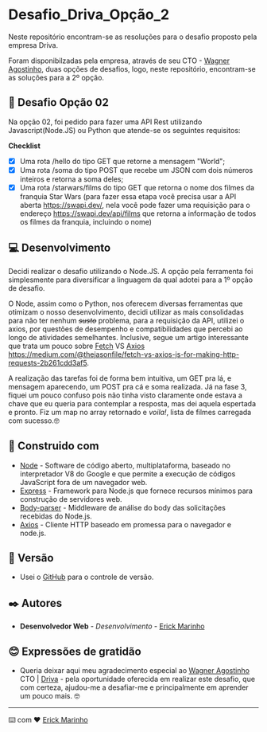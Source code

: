 # Desafio_Driva_Opção_2
Neste repositório encontram-se as resoluções para o desafio proposto pela empresa Driva.

Foram disponibilzadas pela empresa, através de seu CTO - [Wagner Agostinho](https://www.linkedin.com/in/wagnerrua/),  duas opções de desafios, logo, neste repositório, encontram-se as soluções para a 2º opção. 

## :rocket: Desafio Opção 02

Na opção 02, foi pedido para fazer uma API Rest utilizando Javascript(Node.JS) ou Python que atende-se os seguintes requisitos:

**Checklist**

- [x] Uma rota /hello do tipo GET que retorne a mensagem "World";
- [x] Uma rota /soma do tipo POST que recebe um JSON com dois números inteiros e retorna a soma deles;
- [x] Uma rota /starwars/films  do tipo GET que retorna o nome dos filmes da franquia Star Wars (para fazer essa etapa você precisa usar a API aberta https://swapi.dev/, nela você pode fazer uma requisição para o endereço https://swapi.dev/api/films que retorna a informação de todos os filmes da franquia, incluindo o nome)
    
## :computer: Desenvolvimento

Decidi realizar o desafio utilizando o Node.JS. A opção pela ferramenta foi simplesmente para diversificar a linguagem da qual adotei para a 1º opção de desafio.

O Node, assim como o Python, nos oferecem diversas ferramentas que otimizam o nosso desenvolvimento, decidi utilizar as mais consolidadas para não ter nenhum <s>*susto*</s> problema, para a requisição da API, utilizei o axios, por questões de desempenho e compatibilidades que percebi ao longo de atividades semelhantes. Inclusive, segue um artigo interessante que trata um pouco sobre [Fetch](https://developer.mozilla.org/pt-BR/docs/Web/API/Fetch_API/Using_Fetch) VS [Axios](https://www.npmjs.com/package/axios) https://medium.com/@thejasonfile/fetch-vs-axios-js-for-making-http-requests-2b261cdd3af5. 

A realização das tarefas foi de forma bem intuitiva, um GET pra lá, e mensagem aparecendo, um POST pra cá e soma realizada. Já na fase 3, fiquei um pouco confuso pois não tinha visto claramente onde estava a chave que eu queria para contemplar a resposta, mas dei aquela espertada e pronto. Fiz um map no array retornado e *voila!*, lista de filmes carregada com sucesso.🤓

## :wrench: Construido com

* [Node](https://nodejs.org/en/) - Software de código aberto, multiplataforma, baseado no interpretador V8 do Google e que permite a execução de códigos JavaScript fora de um navegador web.
* [Express](https://expressjs.com/pt-br/) - Framework para Node.js que fornece recursos mínimos para construção de servidores web.
* [Body-parser](https://www.npmjs.com/package/body-parser) - Middleware de análise do body das solicitações recebidas do Node.js.
* [Axios](https://www.npmjs.com/package/axios) - Cliente HTTP baseado em promessa para o navegador e node.js.

## :flags: Versão

* Usei o [GitHub](github.com) para o controle de versão.

## ✒️ Autores

* **Desenvolvedor Web** - *Desenvolvimento* - [Erick Marinho](https://github.com/Erick-Marinho)

## :blush: Expressões de gratidão

* Queria deixar aqui meu agradecimento especial ao [Wagner Agostinho](https://www.linkedin.com/in/wagnerrua/) CTO | [Driva](https://www.linkedin.com/company/driva-tech/) - pela oportunidade oferecida em realizar este desafio, que com certeza, ajudou-me a desafiar-me e principalmente em aprender um pouco mais. 🤓

---
⌨️ com ❤️ [Erick Marinho](https://github.com/Erick-Marinho)
